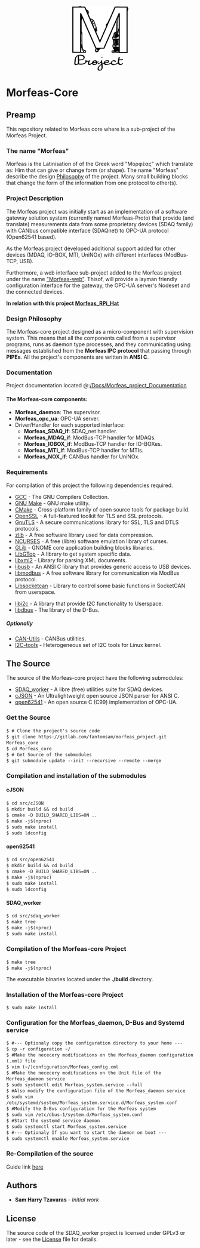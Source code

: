 <div align="center"> <img src="./Docs/Morfeas_project_Documentation/ArtWork/Morfeas_logo.png" width="150"> </div>

# Morfeas-Core

## Preamp
This repository related to Morfeas core where is a sub-project of the Morfeas Project.

### The name "Morfeas"
Morfeas is the Latinisation of of the Greek word "Μορφέας" which translate as:
Him that can give or change form (or shape). The name "Morfeas" describe the design [Philosophy](#design-philosophy)
of the project. Many small building blocks that change the form of the information from one protocol to other(s).

### Project Description
The Morfeas project was initially start as an implementation of a software gateway solution system
(currently named Morfeas-Proto) that provide (and translate) measurements data from some proprietary devices (SDAQ family)
with CANbus compatible interface (SDAQnet) to OPC-UA protocol (Open62541 based).

As the Morfeas project developed additional support added for other devices (MDAQ, IO-BOX, MTI, UniNOx) with different interfaces (ModBus-TCP, USB).

Furthermore, a web interface sub-project added to the Morfeas project under the name ["Morfeas-web"](https://gitlab.com/fantomsam/morfeas_web).
Thisof, will provide a layman friendly configuration interface for the gateway, the OPC-UA server's Nodeset and the connected devices.

**In relation with this project [Morfeas_RPi_Hat](./src/Morfeas_RPi_Hat)**
### Design Philosophy
The Morfeas-core project designed as a micro-component with supervision system.
This means that all the components called from a supervisor programs,
runs as daemon type processes, and they communicating using messages established from the **Morfeas IPC protocol**
that passing through **PIPEs**. All the project's components are written in **ANSI C**.

### Documentation
Project documentation located @:[/Docs/Morfeas_project_Documentation](./Docs/Morfeas_project_Documentation)

#### The Morfeas-core components:
* **Morfeas_daemon**: The supervisor.
* **Morfeas_opc_ua**: OPC-UA server.
* Driver/Handler for each supported interface:
  * **Morfeas_SDAQ_if**: SDAQ_net handler.
  * **Morfeas_MDAQ_if**: ModBus-TCP handler for MDAQs.
  * **Morfeas_IOBOX_if**: ModBus-TCP handler for IO-BOXes.
  * **Morfeas_MTI_if**: ModBus-TCP handler for MTIs.
  * **Morfeas_NOX_if**: CANBus handler for UniNOx.

### Requirements
For compilation of this project the following dependencies required.
* [GCC](https://gcc.gnu.org/) - The GNU Compilers Collection.
* [GNU Make](https://www.gnu.org/software/make/) - GNU make utility.
* [CMake](https://cmake.org/) - Cross-platform family of open source tools for package build.
* [OpenSSL](https://www.openssl.org/) - A full-featured toolkit for TLS and SSL protocols.
* [GnuTLS](https://gnutls.org/) - A secure communications library for SSL, TLS and DTLS protocols.
* [zlib](https://www.zlib.net/zlib_how.html) - A free software library used for data compression.
* [NCURSES](https://www.gnu.org/software/ncurses/ncurses.html) - A free (libre) software emulation library of curses.
* [GLib](https://wiki.gnome.org/Projects/GLib) - GNOME core application building blocks libraries.
* [LibGTop](https://developer.gnome.org/libgtop/stable/) - A library to get system specific data.
* [libxml2](http://xmlsoft.org/) - Library for parsing XML documents.
* [libusb](https://libusb.info/) - An ANSI C library that provides generic access to USB devices.
* [libmodbus](https://www.libmodbus.org/) - A free software library for communication via ModBus protocol.
* [Libsocketcan](https://directory.fsf.org/wiki/Libsocketcan) - Library to control some basic functions in SocketCAN from userspace.
<!--* [Libwebsockets](https://libwebsockets.org/) - An ANSI C library for implementing modern network protocols.-->
* [libi2c](https://packages.debian.org/jessie/libi2c-dev) - A library that provide I2C functionality to Userspace.
* [libdbus](https://www.freedesktop.org/wiki/Software/dbus/#index1h1) - The library of the D-Bus.

##### Optionally
* [CAN-Utils](https://elinux.org/Can-utils) - CANBus utilities.
* [I2C-tools](https://packages.debian.org/jessie/i2c-tools) - Heterogeneous set of I2C tools for Linux kernel.

## The Source
The source of the Morfeas-core project have the following submodules:
* [SDAQ_worker](https://gitlab.com/fantomsam/sdaq-worker) - A libre (free) utilities suite for SDAQ devices.
* [cJSON](https://github.com/DaveGamble/cJSON) - An Ultralightweight open source JSON parser for ANSI C.
* [open62541](https://open62541.org/) - An open source C (C99) implementation of OPC-UA.

### Get the Source
```
$ # Clone the project's source code
$ git clone https://gitlab.com/fantomsam/morfeas_project.git Morfeas_core
$ cd Morfeas_core
$ # Get Source of the submodules
$ git submodule update --init --recursive --remote --merge
```
### Compilation and installation of the submodules
#### cJSON
```
$ cd src/cJSON
$ mkdir build && cd build
$ cmake -D BUILD_SHARED_LIBS=ON ..
$ make -j$(nproc)
$ sudo make install
$ sudo ldconfig
```
#### open62541
```
$ cd src/open62541
$ mkdir build && cd build
$ cmake -D BUILD_SHARED_LIBS=ON ..
$ make -j$(nproc)
$ sudo make install
$ sudo ldconfig
```
#### SDAQ_worker
```
$ cd src/sdaq_worker
$ make tree
$ make -j$(nproc)
$ sudo make install
```
### Compilation of the Morfeas-core Project
```
$ make tree
$ make -j$(nproc)
```
The executable binaries located under the **./build** directory.

### Installation of the Morfeas-core Project
```
$ sudo make install
```
### Configuration for the Morfeas_daemon, D-Bus and Systemd service
```
$ #--- Optionaly copy the configuration directory to your home ---
$ cp -r configuration ~/
$ #Make the nececery modifications on the Morfeas_daemon configuration (.xml) file
$ vim (~/)configuration/Morfeas_config.xml
$ #Make the nececery modifications on the Unit file of the Morfeas_daemon service
$ sudo systemctl edit Morfeas_system.service --full
$ #Also modify the configuration file of the Morfeas_daemon service
$ sudo vim /etc/systemd/system/Morfeas_system.service.d/Morfeas_system.conf
$ #Modify the D-Bus configuration for the Morfeas system
$ sudo vim /etc/dbus-1/system.d/Morfeas_system.conf
$ #Start the systemd service daemon
$ sudo systemctl start Morfeas_system.service
$ #--- Optionaly If you want to start the daemon on boot ---
$ sudo systemctl enable Morfeas_system.service
```
### Re-Compilation of the source
Guide link [here](./RE-INSTALL.md)

## Authors
* **Sam Harry Tzavaras** - *Initial work*

## License
The source code of the SDAQ_worker project is licensed under GPLv3 or later - see the [License](LICENSE) file for details.


